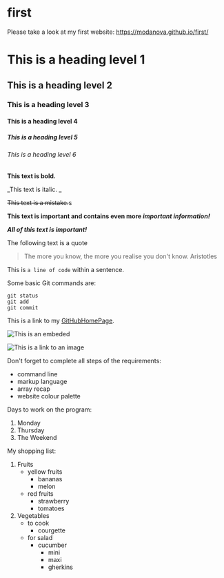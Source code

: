 # first

Please take a look at my first website: https://modanova.github.io/first/

# This is a heading level 1
## This is a heading level 2
### This is a heading level 3
#### This is a heading level 4
##### This is a heading level 5
###### This is a heading level 6

**This text is bold.**

_This text is italic. _

~~This text is a mistake.~~s

**This text is important and contains even more _important information!_**

***All of this text is important!***

The following text is a quote
> The more you know, the more you realise you don't know. 
Aristotles

This is `a line of code` within a sentence. 

Some basic Git commands are:
```
git status
git add
git commit
```

This is a link to my [GitHubHomePage](https://github.com/modanova).

![This is an embeded](https://user-images.githubusercontent.com/99407460/168430375-0799037f-61b4-4223-a9c8-a20bfa165c89.jpg#gh-dark-mode-only)

![This is a link to an image](https://encrypted-tbn0.gstatic.com/images?q=tbn:ANd9GcR5TxNKgIlA7UV06BjpaYNwJKAqiwV2JmTsfAUQY1TWC6trUBnzmu7JMLkwEv1tZ8OP-ZI&usqp=CAU#gh-light-mode-only)

Don't forget to complete all steps of the requirements:
- command line
- markup language
- array recap
- website colour palette

Days to work on the program: 
1. Monday
2. Thursday
3. The Weekend

My shopping list:
1. Fruits
   - yellow fruits
     - bananas
     - melon
   - red fruits
     - strawberry
     - tomatoes
2. Vegetables
   - to cook
     - courgette
   - for salad 
     - cucumber
       - mini
       - maxi
       - gherkins 
